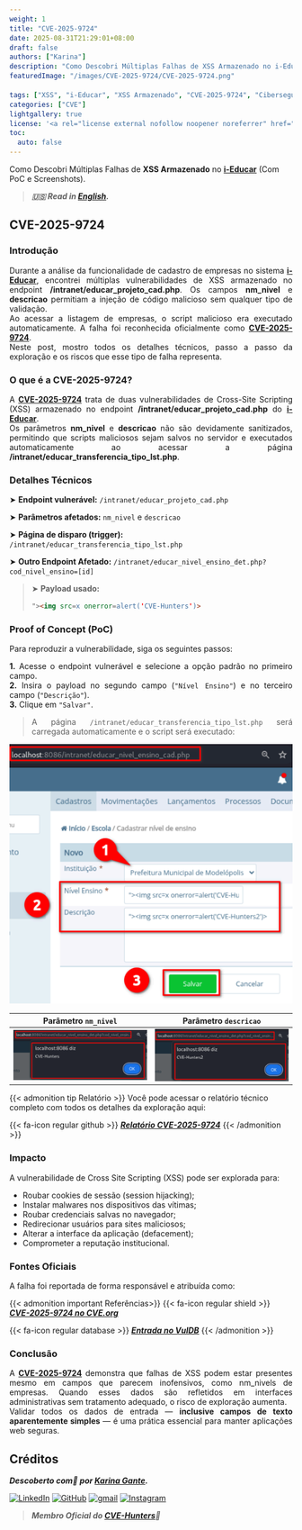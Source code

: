 ```yaml
---
weight: 1
title: "CVE-2025-9724"
date: 2025-08-31T21:29:01+08:00
draft: false
authors: ["Karina"]
description: "Como Descobri Múltiplas Falhas de XSS Armazenado no i-Educar (Com PoC e Screenshots)"
featuredImage: "/images/CVE-2025-9724/CVE-2025-9724.png"

tags: ["XSS", "i-Educar", "XSS Armazenado", "CVE-2025-9724", "Cibersegurança"]
categories: ["CVE"]
lightgallery: true
license: '<a rel="license external nofollow noopener noreferrer" href="https://creativecommons.org/licenses/by-nc/4.0/" target="_blank">CC BY-NC 4.0</a>'
toc:
  auto: false
---
```


Como Descobri Múltiplas Falhas de **XSS Armazenado** no <b><a href="https://github.com/portabilis/i-educar" target=_blank>i-Educar</a></b> (Com PoC e Screenshots).

<!--more-->

> ***🇺🇸 Read in [English](http://karinagante.github.io/cve-2025-9724/).***

## CVE-2025-9724

### Introdução

<p align="justify">Durante a análise da funcionalidade de cadastro de empresas no sistema <b><a href="https://github.com/portabilis/i-educar" target=_blank>i-Educar</a></b>, encontrei múltiplas vulnerabilidades de XSS armazenado no endpoint <b>/intranet/educar_projeto_cad.php</b>. Os campos <b>nm_nivel</b> e <b>descricao</b> permitiam a injeção de código malicioso sem qualquer tipo de validação. </br> Ao acessar a listagem de empresas, o script malicioso era executado automaticamente. A falha foi reconhecida oficialmente como <b><a href="https://www.cve.org/CVERecord?id=CVE-2025-9724" target=_blank>CVE-2025-9724</a></b>. </br> Neste post, mostro todos os detalhes técnicos, passo a passo da exploração e os riscos que esse tipo de falha representa. </p>

### O que é a CVE-2025-9724?

<p align="justify">A <b><a href="https://www.cve.org/CVERecord?id=CVE-2025-9724" target=_blank>CVE-2025-9724</a></b> trata de duas vulnerabilidades de Cross-Site Scripting (XSS) armazenado no endpoint <b>/intranet/educar_projeto_cad.php</b> do <b><a href="https://github.com/portabilis/i-educar" target=_blank>i-Educar</a></b>. </br> Os parâmetros <b>nm_nivel</b> e <b>descricao</b> não são devidamente sanitizados, permitindo que scripts maliciosos sejam salvos no servidor e executados automaticamente ao acessar a página <b>/intranet/educar_transferencia_tipo_lst.php</b>. </p>

### Detalhes Técnicos

➤ **Endpoint vulnerável:** `/intranet/educar_projeto_cad.php`

➤ **Parâmetros afetados:** `nm_nivel` e `descricao`

➤ **Página de disparo (trigger):** `/intranet/educar_transferencia_tipo_lst.php`

➤ **Outro Endpoint Afetado:** `/intranet/educar_nivel_ensino_det.php?cod_nivel_ensino=[id]`

> ➤ **Payload usado:** 
> ```html
>"><img src=x onerror=alert('CVE-Hunters')>
>```

### Proof of Concept (PoC)

Para reproduzir a vulnerabilidade, siga os seguintes passos:

<p align="justify"><b>1.</b> Acesse o endpoint vulnerável e selecione a opção padrão no primeiro campo. <br><b>2.</b> Insira o payload no segundo campo (<code>"Nível Ensino"</code>) e no terceiro campo (<code>"Descrição"</code>). <br><b>3.</b> Clique em <code>"Salvar"</code>.</p>

> <p align="justify">A página <code>/intranet/educar_transferencia_tipo_lst.php</code> será carregada automaticamente e o script será executado:</p>

<p align="center">
<img src="/images/CVE-2025-9724/PoC1.png">
</p>

|   Parâmetro `nm_nivel`         |    Parâmetro `descricao`        |
|:------------:|:------------:|
| ![](/images/CVE-2025-9724/PoC2.png)    | ![](/images/CVE-2025-9724/PoC3.png)  |

{{< admonition tip Relatório >}} 
Você pode acessar o relatório técnico completo com todos os detalhes da exploração aqui:

{{< fa-icon regular github >}} 
***[Relatório CVE-2025-9724](https://github.com/KarinaGante/KG-Sec/blob/main/CVEs/i-Educar/CVE-2025-9724.md)***
{{< /admonition >}}

### Impacto

A vulnerabilidade de Cross Site Scripting (XSS) pode ser explorada para:

- Roubar cookies de sessão (session hijacking);
- Instalar malwares nos dispositivos das vítimas;
- Roubar credenciais salvas no navegador;
- Redirecionar usuários para sites maliciosos;
- Alterar a interface da aplicação (defacement);
- Comprometer a reputação institucional.

### Fontes Oficiais

A falha foi reportada de forma responsável e atribuída como:

{{< admonition important Referências>}} 
{{< fa-icon regular shield >}} 
***[CVE-2025-9724 no CVE.org](https://www.cve.org/CVERecord?id=CVE-2025-9724)***

{{< fa-icon regular database >}} 
***[Entrada no VulDB](https://vuldb.com/?id.322013)***
{{< /admonition >}}

### Conclusão

<p align="justify">A <b><a href="https://www.cve.org/CVERecord?id=CVE-2025-9724" target=_blank>CVE-2025-9724</a></b> demonstra que falhas de XSS podem estar presentes mesmo em campos que parecem inofensivos, como nm_nivels de empresas. Quando esses dados são refletidos em interfaces administrativas sem tratamento adequado, o risco de exploração aumenta.</br> Validar todos os dados de entrada — <b>inclusive campos de texto aparentemente simples</b> — é uma prática essencial para manter aplicações web seguras.</p>

## Créditos

***Descoberto com💜 por [Karina Gante](https://karinagante.github.io/).***

[![LinkedIn](https://skillicons.dev/icons?i=linkedin&theme=dark)](https://www.linkedin.com/in/karina-gante/)
[![GitHub](https://skillicons.dev/icons?i=github&theme=dark)](https://www.github.com/KarinaGante/)
[![gmail](https://skillicons.dev/icons?i=gmail&theme=dark)](mailto:karina.gante1@gmail.com)
[![Instagram](https://skillicons.dev/icons?i=instagram&theme=dark)](https://www.instagram.com/karinovisk02/)

> ***Membro Oficial do [CVE-Hunters](https://www.cvehunters.com/)🏹***